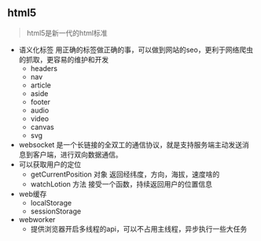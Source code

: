 ## html5
> html5是新一代的html标准
- 语义化标签 用正确的标签做正确的事，可以做到网站的seo，更利于网络爬虫的抓取，更容易的维护和开发
  - headers
  - nav
  - article
  - aside
  - footer
  - audio
  - video
  - canvas
  - svg
- websocket 是一个长链接的全双工的通信协议，就是支持服务端主动发送消息到客户端，进行双向数据通信。
- 可以获取用户的定位
  - getCurrentPosition 对象 返回经纬度，方向，海拔，速度啥的
  - watchLotion 方法 接受一个函数，持续返回用户的位置信息
- web缓存
  - localStorage
  - sessionStorage
- webworker
  - 提供浏览器开启多线程的api，可以不占用主线程，异步执行一些大任务
